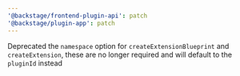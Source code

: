 ```yaml
---
'@backstage/frontend-plugin-api': patch
'@backstage/plugin-app': patch
---
```


Deprecated the `namespace` option for `createExtensionBlueprint` and `createExtension`, these are no longer required and will default to the `pluginId` instead
